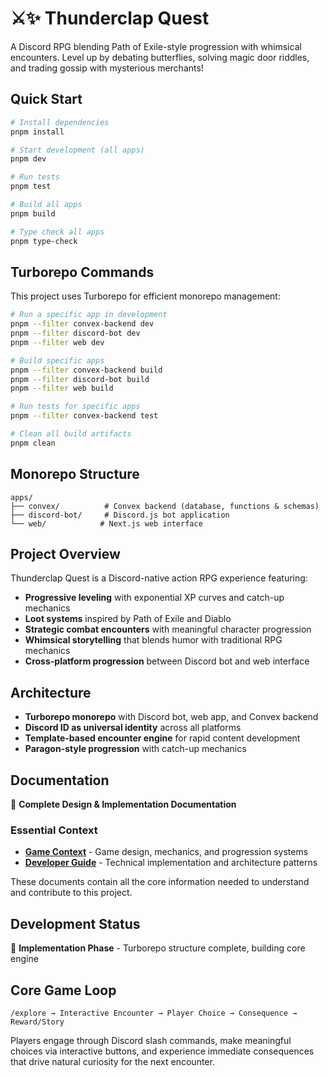 # ⚔️✨ Thunderclap Quest

A Discord RPG blending Path of Exile-style progression with whimsical encounters. Level up by debating butterflies, solving magic door riddles, and trading gossip with mysterious merchants!

## Quick Start

```bash
# Install dependencies
pnpm install

# Start development (all apps)
pnpm dev

# Run tests
pnpm test

# Build all apps
pnpm build

# Type check all apps
pnpm type-check
```

## Turborepo Commands

This project uses Turborepo for efficient monorepo management:

```bash
# Run a specific app in development
pnpm --filter convex-backend dev
pnpm --filter discord-bot dev
pnpm --filter web dev

# Build specific apps
pnpm --filter convex-backend build
pnpm --filter discord-bot build
pnpm --filter web build

# Run tests for specific apps
pnpm --filter convex-backend test

# Clean all build artifacts
pnpm clean
```

## Monorepo Structure

```
apps/
├── convex/          # Convex backend (database, functions & schemas)
├── discord-bot/     # Discord.js bot application
└── web/            # Next.js web interface
```

## Project Overview

Thunderclap Quest is a Discord-native action RPG experience featuring:
- **Progressive leveling** with exponential XP curves and catch-up mechanics
- **Loot systems** inspired by Path of Exile and Diablo
- **Strategic combat encounters** with meaningful character progression
- **Whimsical storytelling** that blends humor with traditional RPG mechanics
- **Cross-platform progression** between Discord bot and web interface

## Architecture

- **Turborepo monorepo** with Discord bot, web app, and Convex backend
- **Discord ID as universal identity** across all platforms
- **Template-based encounter engine** for rapid content development
- **Paragon-style progression** with catch-up mechanics

## Documentation

📖 **Complete Design & Implementation Documentation**

### Essential Context
- **[Game Context](docs/01-game-context.md)** - Game design, mechanics, and progression systems
- **[Developer Guide](docs/02-developer-guide.md)** - Technical implementation and architecture patterns

These documents contain all the core information needed to understand and contribute to this project.

## Development Status

🚧 **Implementation Phase** - Turborepo structure complete, building core engine

## Core Game Loop

```
/explore → Interactive Encounter → Player Choice → Consequence → Reward/Story
```

Players engage through Discord slash commands, make meaningful choices via interactive buttons, and experience immediate consequences that drive natural curiosity for the next encounter.